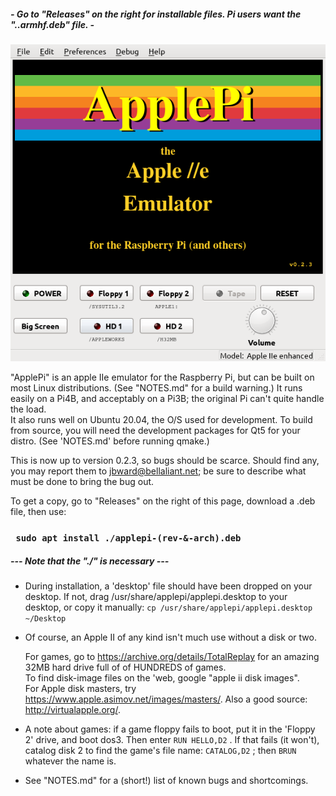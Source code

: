 
#####  - Go to "Releases" on the right for installable files. Pi users want the "..armhf.deb" file. -
![Screenshot of ApplePi](https://github.com/FZBunny/applepi/blob/main/images/Screenshot.png)


"ApplePi" is an apple IIe emulator for the Raspberry Pi, but can be built on most Linux distributions. (See "NOTES.md" for a build warning.)
It runs easily on a Pi4B, and acceptably on a Pi3B; the original Pi can't quite handle the load.  
It also runs well on Ubuntu 20.04, the O/S used for development.  To build from source, you will need the development packages for Qt5 for your distro. (See 'NOTES.md' before running qmake.)

This is now up to version 0.2.3, so bugs should be scarce.   Should find any, you may report them to jbward@bellaliant.net; be sure to describe what must be done to bring the bug out.

To get a copy, go to "Releases" on the right of this page, download a .deb file, then use: 

###  ``` sudo apt install ./applepi-(rev-&-arch).deb``` 
##### --- Note that the "./" is necessary ---
   
   
- During installation, a 'desktop' file should have been dropped on your desktop.  If not, drag /usr/share/applepi/applepi.desktop to your desktop, or copy it manually: ```cp /usr/share/applepi/applepi.desktop ~/Desktop``` 
- Of course, an Apple II of any kind isn't much use without a disk or two. 
  
  For games, go to https://archive.org/details/TotalReplay for an amazing 32MB hard drive full of of HUNDREDS of games.  
  To find disk-image files on the 'web, google "apple ii disk images".   
  For Apple disk masters, try https://www.apple.asimov.net/images/masters/.  Also a good source: http://virtualapple.org/. 

- A note about games:  if a game floppy fails to boot, put it in the 'Floppy 2' drive, and boot dos3. Then enter   ``` RUN HELLO,D2 ``` . If that fails (it won't), catalog disk 2 to find the game's file name: ``` CATALOG,D2 ``` ; then ``` BRUN ``` whatever the name is.   
- See "NOTES.md" for a (short!) list of known bugs and shortcomings.

 
